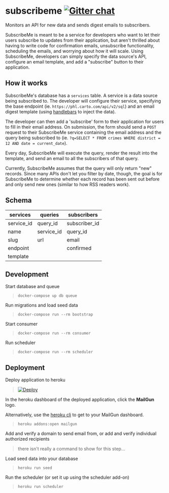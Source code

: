 # subscribeme [![Gitter chat](https://badges.gitter.im/gitterHQ/gitter.png)](https://gitter.im/subscribeme/Lobby) 
Monitors an API for new data and sends digest emails to subscribers.

SubscribeMe is meant to be a service for developers who want to let their users
subscribe to updates from their application, but aren't thrilled about having to
write code for confirmation emails, unsubscribe functionality, scheduling the
emails, and worrying about how it will scale. Using SubscribeMe, developers can
simply specify the data source's API, configure an email template, and add a
"subscribe" button to their application.

## How it works
SubscribeMe's database has a `services` table. A service is a data source being
subscribed to. The developer will configure their service, specifying the
base endpoint (ie. `https://phl.carto.com/api/v2/sql`) and an email digest template
(using [handlebars](http://handlebarsjs.com/) to inject the data).

The developer can then add a 'subscribe' form to their application for users to
fill in their email address. On submission, the form should send a `POST`
request to their SubscribeMe service containing the email address and the query
being subscribed to (ie. `?q=SELECT * FROM crimes WHERE district = 12 AND date =
current_date`).

Every day, SubscribeMe will execute the query, render the result into the
template, and send an email to all the subscribers of that query.

Currently, SubscribeMe assumes that the query will only return "new" records.
Since many APIs don't let you filter by date, though, the goal is for
SubscribeMe to determine whether each record has been sent out before and only
send new ones (similar to how RSS readers work).

## Schema

services    | queries       | subscribers
------------|---------------|------------
service_id  | query_id      | subscriber_id
name        | service_id    | query_id
slug        | url           | email
endpoint    |               | confirmed
template    |               |

## Development
Start database and queue
> `docker-compose up db queue`

Run migrations and load seed data
> `docker-compose run --rm bootstrap`

Start consumer
> `docker-compose run --rm consumer`

Run scheduler
> `docker-compose run --rm scheduler`

## Deployment
Deploy application to heroku
> [![Deploy](https://www.herokucdn.com/deploy/button.svg)](https://heroku.com/deploy)

In the heroku dashboard of the deployed application, click the **MailGun** logo.

Alternatively, use the [heroku cli](https://devcenter.heroku.com/articles/heroku-cli) to get to your MailGun dashboard.
> `heroku addons:open mailgun`

Add and verify a domain to send email from, or add and verify individual authorized recipients
> there isn't really a command to show for this step...

Load seed data into your database
> `heroku run seed`

Run the scheduler (or set it up using the scheduler add-on)
> `heroku run scheduler`
